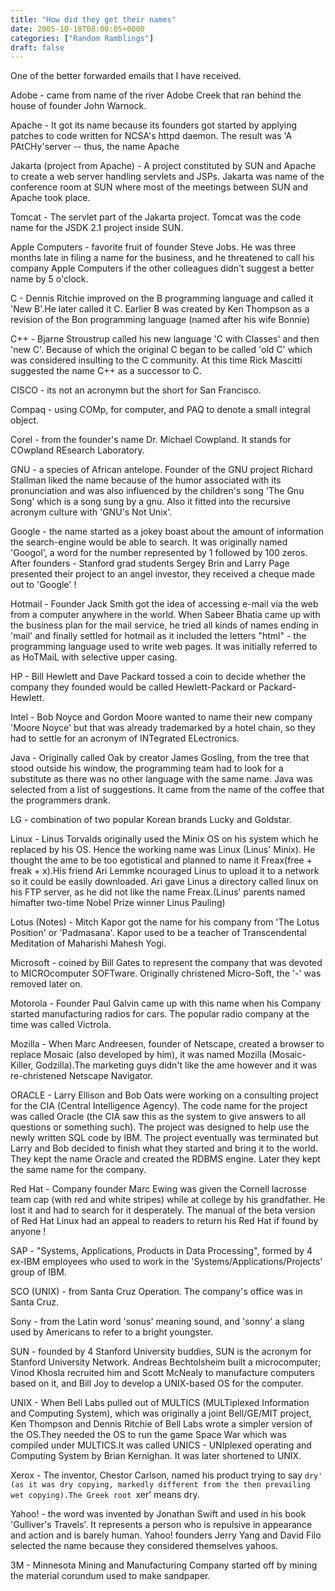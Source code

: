 ```yaml
---
title: "How did they get their names"
date: 2005-10-18T08:00:05+0000
categories: ["Random Ramblings"]
draft: false
---
```


One of the better forwarded emails that I have received.

Adobe - came from name of the river Adobe Creek that ran behind the house of founder John Warnock.

Apache - It got its name because its founders got started by applying patches to code written for NCSA's httpd daemon. The result was 'A PAtCHy'server -- thus, the name Apache

Jakarta (project from Apache) - A project constituted by SUN and Apache to create a web server handling servlets and JSPs. Jakarta was name of the conference room at SUN where most of the meetings between SUN and Apache took place.

Tomcat - The servlet part of the Jakarta project. Tomcat was the code name for the JSDK 2.1 project inside SUN.

Apple Computers - favorite fruit of founder Steve Jobs. He was three months late in filing a name for the business, and he threatened to call his company Apple Computers if the other colleagues didn't suggest a better name by 5 o'clock.

C - Dennis Ritchie improved on the B programming language and called it 'New B'.He later called it C. Earlier B was created by Ken Thompson as a revision of the Bon programming language (named after his wife Bonnie)

C++ - Bjarne Stroustrup called his new language 'C with Classes' and then 'new C'. Because of which the original C began to be called 'old C' which was considered insulting to the C community. At this time Rick Mascitti suggested the name C++ as a successor to C.

CISCO - its not an acronymn but the short for San Francisco.

Compaq - using COMp, for computer, and PAQ to denote a small integral object.

Corel - from the founder's name Dr. Michael Cowpland. It stands for COwpland REsearch Laboratory.

GNU - a species of African antelope. Founder of the GNU project Richard Stallman liked the name because of the humor associated with its pronunciation and was also influenced by the children's song 'The Gnu Song' which is a song sung by a gnu. Also it fitted into the recursive acronym culture with 'GNU's Not Unix'.

Google - the name started as a jokey boast about the amount of information the search-engine would be able to search. It was originally named 'Googol', a word for the number represented by 1 followed by 100 zeros. After founders - Stanford grad students Sergey Brin and Larry Page presented their project to an angel investor, they received a cheque made out to 'Google' !

Hotmail - Founder Jack Smith got the idea of accessing e-mail via the web from a computer anywhere in the world. When Sabeer Bhatia came up with the business plan for the mail service, he tried all kinds of names ending in 'mail' and finally settled for hotmail as it included the letters "html" - the programming language used to write web pages. It was initially referred to as HoTMaiL with selective upper casing.

HP - Bill Hewlett and Dave Packard tossed a coin to decide whether the company they founded would be called Hewlett-Packard or Packard-Hewlett.

Intel - Bob Noyce and Gordon Moore wanted to name their new company 'Moore Noyce' but that was already trademarked by a hotel chain, so they had to settle for an acronym of INTegrated ELectronics.

Java - Originally called Oak by creator James Gosling, from the tree that stood outside his window, the programming team had to look for a substitute as there was no other language with the same name. Java was selected from a list of suggestions. It came from the name of the coffee that the programmers drank.

LG - combination of two popular Korean brands Lucky and Goldstar.

Linux - Linus Torvalds originally used the Minix OS on his system which he replaced by his OS. Hence the working name was Linux (Linus' Minix). He thought the ame to be too egotistical and planned to name it Freax(free + freak + x).His friend Ari Lemmke ncouraged Linus to upload it to a network so it could be easily downloaded. Ari gave Linus a directory called linux on his FTP server, as he did not like the name Freax.(Linus' parents named himafter two-time Nobel Prize winner Linus Pauling)

Lotus (Notes) - Mitch Kapor got the name for his company from 'The Lotus Position' or 'Padmasana'. Kapor used to be a teacher of Transcendental Meditation of Maharishi Mahesh Yogi.

Microsoft - coined by Bill Gates to represent the company that was devoted to MICROcomputer SOFTware. Originally christened Micro-Soft, the '-' was removed  later on.

Motorola - Founder Paul Galvin came up with this name when his Company started manufacturing radios for cars. The popular radio company at the time was called Victrola.

Mozilla - When Marc Andreesen, founder of Netscape, created a browser to replace Mosaic (also developed by him), it was named Mozilla (Mosaic-Killer, Godzilla).The marketing guys didn't like the ame however and it was re-christened Netscape Navigator.

ORACLE - Larry Ellison and Bob Oats were working on a consulting project for the CIA (Central Intelligence Agency). The code name for the project was called Oracle (the CIA saw this as the system to give answers to all questions or something such). The project was designed to help use the newly written SQL code by IBM. The project eventually was terminated but Larry and Bob decided to finish what they started and bring it to the world. They kept the name Oracle and created the RDBMS engine. Later they kept the same name for the company.

Red Hat - Company founder Marc Ewing was given the Cornell lacrosse team cap (with red and white stripes) while at college by his grandfather. He lost it and had to search for it desperately. The manual of the beta version of Red Hat Linux had an appeal to readers to return his Red Hat if found by anyone !

SAP - "Systems, Applications, Products in Data Processing", formed by 4 ex-IBM employees who used to work in the 'Systems/Applications/Projects' group of IBM.

SCO (UNIX) - from Santa Cruz Operation. The company's office was in Santa Cruz.

Sony - from the Latin word 'sonus' meaning sound, and 'sonny' a slang used by Americans to refer to a bright youngster.

SUN - founded by 4 Stanford University buddies, SUN is the acronym for Stanford University Network. Andreas Bechtolsheim built a microcomputer; Vinod Khosla recruited him and Scott McNealy to manufacture computers based on it, and Bill Joy to develop a UNIX-based OS for the computer.

UNIX - When Bell Labs pulled out of MULTICS (MULTiplexed Information and Computing System), which was originally a joint Bell/GE/MIT project, Ken Thompson and Dennis Ritchie of Bell Labs wrote a simpler version of the OS.They needed the OS to run the game Space War which was compiled under MULTICS.It was called UNICS - UNIplexed operating and Computing System by Brian Kernighan. It was later shortened to UNIX.

Xerox - The inventor, Chestor Carlson, named his product trying to say `dry' (as it was dry copying, markedly different from the then prevailing wet copying).The Greek root `xer' means dry.

Yahoo! - the word was invented by Jonathan Swift and used in his book 'Gulliver's Travels'. It represents a person who is repulsive in appearance and action and is barely human. Yahoo! founders Jerry Yang and David Filo selected the name because they considered themselves yahoos.

3M - Minnesota Mining and Manufacturing Company started off by mining the material corundum used to make sandpaper.